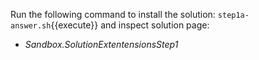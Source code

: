 Run the following command to install the solution: `step1a-answer.sh`{{execute}}
and inspect solution page:

*   _Sandbox.SolutionExtentensionsStep1_